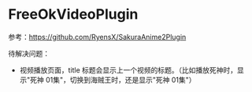 # FreeOkVideoPlugin

参考：https://github.com/RyensX/SakuraAnime2Plugin

待解决问题：
- 视频播放页面，title 标题会显示上一个视频的标题。（比如播放死神时，显示"死神 01集"，切换到海贼王时，还是显示"死神 01集"）
